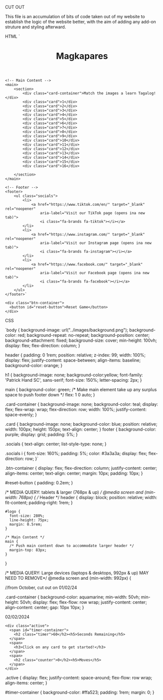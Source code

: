 CUT OUT 

This file is an accumulation of bits of code taken out of my website to establish the logic of the website better, with the aim of adding any add-on struture and styling afterward.


HTML
 `<!-- Header -->
    <header>
        <h1 id="logo">Magkapares</h1>
    </header>

    <!-- Main Content -->
    <main> 
        <section>
            <div class="card-container">Match the images a learn Tagalog!</div>
            <div class="card">1</div>
            <div class="card">2</div>
            <div class="card">3</div>
            <div class="card">4</div>
            <div class="card">5</div>
            <div class="card">6</div>
            <div class="card">7</div>
            <div class="card">8</div>
            <div class="card">9</div>
            <div class="card">10</div>
            <div class="card">11</div>
            <div class="card">12</div>
            <div class="card">13</div>
            <div class="card">14</div>
            <div class="card">15</div>
            <div class="card">16</div>
        
        </section>
    </main>

    <!-- Footer -->
    <footer> 
        <ul class="socials">
            <li>
                <a href="https://www.tiktok.com/en/" target="_blank" rel="noopener"
                    aria-label="Visit our TikTok page (opens ina new tab)">
                    <i class="fa-brands fa-tiktok"></i></a>
            </li>
            <li>
                <a href="https://www.instagram.com/" target="_blank" rel="noopener"
                    aria-label="Visit our Instagram page (opens ina new tab)">
                    <i class="fa-brands fa-instagram"></i></a>
            </li>
            <li>
                <a href="https://www.facebook.com/" target="_blank" rel="noopener"
                    aria-label="Visit our Facebook page (opens ina new tab)">
                    <i class="fa-brands fa-facebook"></i></a>
            </li>
        </ul>
    </footer>`

    <div class="btn-container">
      <button id="reset-button">Reset Game</button>
    </div>

CSS

`body {
    background-image: url("../images/background.png");
    background-color: red;
    background-repeat: no-repeat;
    background-position: center;
    background-attachment: fixed;
    background-size: cover;
    min-height: 100vh;
    display: flex;
    flex-direction: column;
}

header {
    padding: 0 1rem;
    position: relative;
    z-index: 99;
    width: 100%;
    display: flex;
    justify-content: space-between;
    align-items: baseline;
    background-color: orange;
}

h1 {
    background-image: none;
    background-color:yellow;
    font-family: 'Patrick Hand SC', sans-serif;
    font-size: 150%;
    letter-spacing: 2px;
}

main {
    background-color: green;
    /* Make main element take up any surplus space to push footer down */
    flex: 1 0 auto;
}

.card-container {
    background-image: none;
    background-color: teal;
    display: flex;
    flex-wrap: wrap;
    flex-direction: row;
    width: 100%;
    justify-content: space-evenly;
}

.card {
    background-image: none;
    background-color: blue;
    position: relative;
    width: 100px;
    height: 150px;
    text-align: center;
}
footer {
    background-color: purple;
    display: grid;
    padding: 5%;
}

.socials {
    text-align: center;
    list-style-type: none;
 }
 
 .socials i {
    font-size: 160%;
    padding: 5%;
    color: #3a3a3a;
    display: flex;
    flex-direction: row;
}`

 .btn-container {
    display: flex;
    flex-direction: column;
    justify-content: center;
    align-items: center;
    text-align: center;
    margin: 10px;
    padding: 10px;
}

#reset-button {
    padding: 0.2em;
}


/* MEDIA QUERY: tablets & larger (768px & up) */
@media screen and (min-width: 768px) {
    /* Header */
    header {
      display: block;
      position: relative;
      width: fit-content;
      padding-right: 1rem;
    }
  
    #logo {
      font-size: 280%;
      line-height: 75px;
      margin: 0.5rem;
    }
  
    /* Main Content */
    main {
      /* Push main content down to accommodate larger header */
      margin-top: 83px;
    }
}
  
  /* MEDIA QUERY: Large devices (laptops & desktops, 992px & up) 
  MAY NEED TO REMOVE*/
  @media screen and (min-width: 992px) {
    



//from October, cut out on 01/02/24

.card-container {
    background-color: aquamarine;
    min-width: 50vh;
    min-height: 50vh;
    display: flex;
    flex-flow: row wrap;
    justify-content: center;
    align-content: center;
    gap: 10px 10px;
}


02/02/2024

 <!-- Should be able to style how you need for responsiveness within css -->
    <div class="active">
      <span id="timer-container">
        <h2 class="timer">60</h2><h5>Seconds Remaining</h5>
      </span>
      <span>
        <h3>Click on any card to get started!</h3>
      </span>
      <span>
        <h2 class="counter">0</h2><h5>Moves</h5>
      </span>
    </div>

.active {
    display: flex;
    justify-content: space-around;
    flex-flow: row wrap;
    align-items: center;
}

#timer-container {
    background-color: #ffa523;
    padding: 1rem;
    margin: 0;
}
